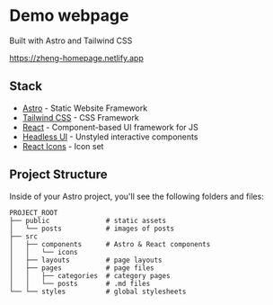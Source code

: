# Demo webpage

Built with Astro and Tailwind CSS

https://zheng-homepage.netlify.app

## Stack

- [Astro](https://astro.build/) - Static Website Framework
- [Tailwind CSS](https://tailwindcss.com/) - CSS Framework
- [React](https://react.dev/) - Component-based UI framework for JS
- [Headless UI](https://headlessui.com/) - Unstyled interactive components
- [React Icons](https://react-icons.github.io/react-icons/) - Icon set

## Project Structure

Inside of your Astro project, you'll see the following folders and files:

```
PROJECT_ROOT
├── public              # static assets
│   └── posts           # images of posts
├── src
│   ├── components      # Astro & React components
│   │   └── icons
│   ├── layouts         # page layouts
│   ├── pages           # page files
│   │   ├── categories  # category pages
│   │   └── posts       # .md files
└── └── styles          # global stylesheets
```
